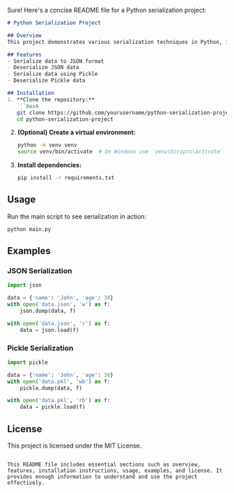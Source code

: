 Sure! Here's a concise README file for a Python serialization project:

```markdown
# Python Serialization Project

## Overview
This project demonstrates various serialization techniques in Python, including using JSON, Pickle, and other formats to serialize and deserialize data.

## Features
- Serialize data to JSON format
- Deserialize JSON data
- Serialize data using Pickle
- Deserialize Pickle data

## Installation
1. **Clone the repository:**
   ```bash
   git clone https://github.com/yourusername/python-serialization-project.git
   cd python-serialization-project
   ```

2. **(Optional) Create a virtual environment:**
   ```bash
   python -m venv venv
   source venv/bin/activate  # On Windows use `venv\Scripts\activate`
   ```

3. **Install dependencies:**
   ```bash
   pip install -r requirements.txt
   ```

## Usage
Run the main script to see serialization in action:
```bash
python main.py
```

## Examples
### JSON Serialization
```python
import json

data = {'name': 'John', 'age': 30}
with open('data.json', 'w') as f:
    json.dump(data, f)

with open('data.json', 'r') as f:
    data = json.load(f)
```

### Pickle Serialization
```python
import pickle

data = {'name': 'John', 'age': 30}
with open('data.pkl', 'wb') as f:
    pickle.dump(data, f)

with open('data.pkl', 'rb') as f:
    data = pickle.load(f)
```

## License
This project is licensed under the MIT License.
```

This README file includes essential sections such as overview, features, installation instructions, usage, examples, and license. It provides enough information to understand and use the project effectively.